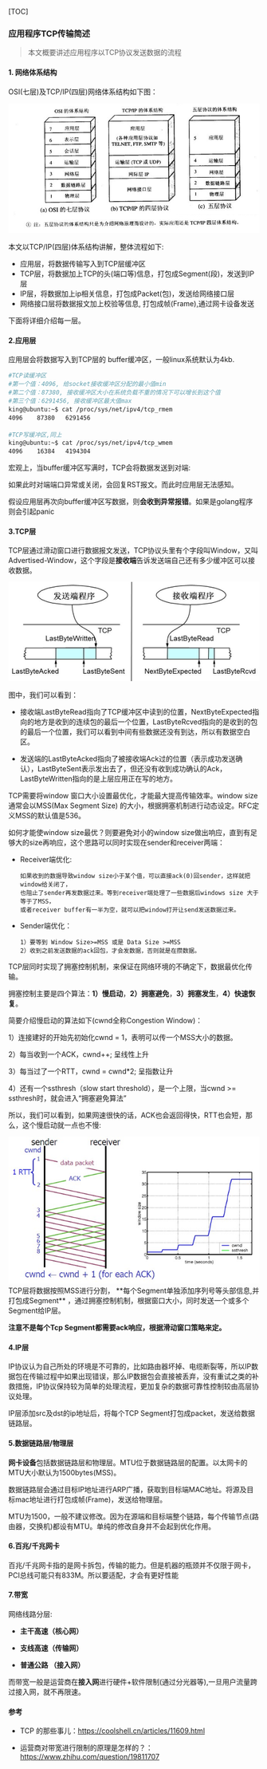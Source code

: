 [TOC]

### 应用程序TCP传输简述

> 本文概要讲述应用程序以TCP协议发送数据的流程

#### 1. 网络体系结构

OSI(七层)及TCP/IP(四层)网络体系结构如下图：

<center>
    <img src="https://github.com/alwaysthanks/learning-docs/blob/master/images/20210620-osi.png">
</center>

本文以TCP/IP(四层)体系结构讲解，整体流程如下:

- 应用层，将数据传输写入到TCP层缓冲区
- TCP层，将数据加上TCP的头(端口等)信息，打包成Segment(段)，发送到IP层
- IP层，将数据加上ip相关信息，打包成Packet(包)，发送给网络接口层
- 网络接口层将数据报文加上校验等信息, 打包成帧(Frame),通过网卡设备发送

下面将详细介绍每一层。

#### 2.应用层

应用层会将数据写入到TCP层的 buffer缓冲区，一般linux系统默认为4kb.

```bash
#TCP读缓冲区
#第一个值：4096, 给socket接收缓冲区分配的最小值min
#第二个值：87380, 接收缓冲区大小在系统负载不重的情况下可以增长到这个值
#第三个值：6291456, 接收缓冲区最大值max
king@ubuntu:~$ cat /proc/sys/net/ipv4/tcp_rmem
4096	87380	6291456

#TCP写缓冲区,同上
king@ubuntu:~$ cat /proc/sys/net/ipv4/tcp_wmem
4096	16384	4194304
```

宏观上，当buffer缓冲区写满时，TCP会将数据发送到对端:

如果此时对端端口异常或关闭，会回复RST报文。而此时应用层无法感知。

假设应用层再次向buffer缓冲区写数据，则**会收到异常报错**。如果是golang程序则会引起panic

#### 3.TCP层

TCP层通过滑动窗口进行数据报文发送，TCP协议头里有个字段叫Window，又叫Advertised-Window，这个字段是**接收端**告诉发送端自己还有多少缓冲区可以接收数据。

<center>
    <img src="https://github.com/alwaysthanks/learning-docs/blob/master/images/20210620-tcp.png">
</center>

图中，我们可以看到：

- 接收端LastByteRead指向了TCP缓冲区中读到的位置，NextByteExpected指向的地方是收到的连续包的最后一个位置，LastByteRcved指向的是收到的包的最后一个位置，我们可以看到中间有些数据还没有到达，所以有数据空白区。

- 发送端的LastByteAcked指向了被接收端Ack过的位置（表示成功发送确认），LastByteSent表示发出去了，但还没有收到成功确认的Ack，LastByteWritten指向的是上层应用正在写的地方。

TCP需要将window 窗口大小设置最优化，才能最大提高传输效率。window size通常会以MSS(Max Segment Size) 的大小，根据拥塞机制进行动态设定。RFC定义MSS的默认值是536。

如何才能使window size最优？则要避免对小的window size做出响应，直到有足够大的size再响应，这个思路可以同时实现在sender和receiver两端：

- Receiver端优化:

  ```
  如果收到的数据导致window size小于某个值，可以直接ack(0)回sender，这样就把window给关闭了，
  也阻止了sender再发数据过来。等到receiver端处理了一些数据后windows size 大于等于了MSS，
  或者receiver buffer有一半为空，就可以把window打开让send发送数据过来。
  ```

- Sender端优化：

  ```
  1）要等到 Window Size>=MSS 或是 Data Size >=MSS
  2）收到之前发送数据的ack回包，才会发数据，否则就是在攒数据。
  ```

TCP层同时实现了拥塞控制机制，来保证在网络环境的不确定下，数据最优化传输。

拥塞控制主要是四个算法：**1）慢启动**，**2）拥塞避免**，**3）拥塞发生**，**4）快速恢复**。

简要介绍慢启动的算法如下(cwnd全称Congestion Window)：

1）连接建好的开始先初始化cwnd = 1，表明可以传一个MSS大小的数据。

2）每当收到一个ACK，cwnd++; 呈线性上升

3）每当过了一个RTT，cwnd = cwnd*2; 呈指数让升

4）还有一个ssthresh（slow start threshold），是一个上限，当cwnd >= ssthresh时，就会进入“拥塞避免算法”

所以，我们可以看到，如果网速很快的话，ACK也会返回得快，RTT也会短，那么，这个慢启动就一点也不慢:

<center>
    <img src="https://github.com/alwaysthanks/learning-docs/blob/master/images/20210620-congestion.png">
</center>
TCP层将数据按照MSS进行分割， **每个Segment单独添加序列号等头部信息,并打包成Segment** ，通过拥塞控制机制，根据窗口大小，同时发送一个或多个Segment给IP层。

**注意不是每个Tcp Segment都需要ack响应，根据滑动窗口策略来定。**

#### 4.IP层

IP协议认为自己所处的环境是不可靠的，比如路由器坏掉、电缆断裂等，所以IP数据包在传输过程中如果出现错误，那么IP数据包会直接被丢弃，没有重试之类的补救措施，IP协议保持较为简单的处理流程，更加复杂的数据可靠性控制较由高层协议处理。

IP层添加src及dst的ip地址后，将每个TCP Segment打包成packet，发送给数据链路层。

#### 5.数据链路层/物理层

**网卡设备**包括数据链路层和物理层。MTU位于数据链路层的配置。以太网卡的MTU大小默认为1500bytes(MSS)。

数据链路层会通过目标IP地址进行ARP广播，获取到目标端MAC地址。将源及目标mac地址进行打包成帧(Frame)，发送给物理层。

MTU为1500，一般不建议修改。因为在源端和目标端整个链路，每个传输节点(路由器，交换机)都设有MTU。单纯的修改自身并不会起到优化作用。

#### 6.百兆/千兆网卡

百兆/千兆网卡指的是网卡拆包，传输的能力。但是机器的瓶颈并不仅限于网卡，PCI总线可能只有833M。所以要适配，才会有更好性能

#### 7.带宽

网络线路分层:

- **主干高速（核心网）**

- **支线高速（传输网）**

- **普通公路 （接入网）**

而带宽一般是运营商在**接入网**进行硬件+软件限制(通过分光器等),一旦用户流量跨过接入网，就不再限速。

#### 参考

- TCP 的那些事儿：https://coolshell.cn/articles/11609.html

- 运营商对带宽进行限制的原理是怎样的？：https://www.zhihu.com/question/19811707